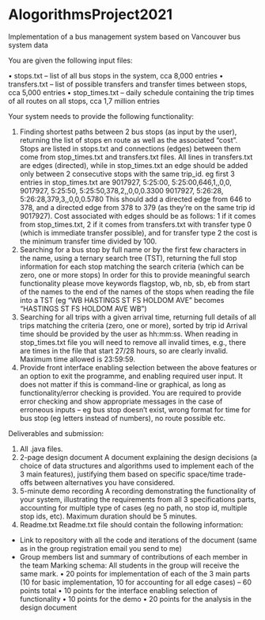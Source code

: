 # AlogorithmsProject2021
Implementation of a bus management system based on Vancouver bus system data

You are given the following input files:

• stops.txt – list of all bus stops in the system, cca 8,000 entries
• transfers.txt – list of possible transfers and transfer times between stops, cca 5,000 entries
• stop_times.txt – daily schedule containing the trip times of all routes on all stops, cca 1,7 million entries

Your system needs to provide the following functionality:
1. Finding shortest paths between 2 bus stops (as input by the user), returning the list of stops en route as well as the associated “cost”.
Stops are listed in stops.txt and connections (edges) between them come from stop_times.txt and transfers.txt files. All lines in transfers.txt are edges (directed), while in stop_times.txt an edge should be added only between 2 consecutive stops with the same trip_id.
eg first 3 entries in stop_times.txt are
9017927, 5:25:00, 5:25:00,646,1,,0,0, 9017927, 5:25:50, 5:25:50,378,2,,0,0,0.3300 9017927, 5:26:28, 5:26:28,379,3,,0,0,0.5780
This should add a directed edge from 646 to 378, and a directed edge from 378 to 379 (as they’re on the same trip id 9017927).
Cost associated with edges should be as follows: 1 if it comes from stop_times.txt, 2 if it comes from transfers.txt with transfer type 0 (which is immediate transfer possible), and for transfer type 2 the cost is the minimum transfer time divided by 100.
2. Searching for a bus stop by full name or by the first few characters in the name, using a ternary search tree (TST), returning the full stop information for each stop matching the search criteria (which can be zero, one or more stops)
In order for this to provide meaningful search functionality please move keywords flagstop, wb, nb, sb, eb from start of the names to the end of the names of the stops when reading the file into a TST (eg “WB HASTINGS ST FS HOLDOM AVE” becomes “HASTINGS ST FS HOLDOM AVE WB”)
3. Searching for all trips with a given arrival time, returning full details of all trips matching the criteria (zero, one or more), sorted by trip id
Arrival time should be provided by the user as hh:mm:ss. When reading in stop_times.txt file you will need to remove all invalid times, e.g., there are times in the file that start 27/28 hours, so are clearly invalid. Maximum time allowed is 23:59:59.
4. Provide front interface enabling selection between the above features or an option to exit the programme, and enabling required user input. It does not matter if this is command-line or graphical, as long as functionality/error checking is provided.
You are required to provide error checking and show appropriate messages in the case of erroneous inputs – eg bus stop doesn’t exist, wrong format for time for bus stop (eg letters instead of numbers), no route possible etc.

Deliverables and submission:
1. All .java files.
2. 2-page design document
A document explaining the design decisions (a choice of data structures and algorithms used to implement each of the 3 main features), justifying them based on specific space/time trade-offs between alternatives you have considered.
3. 5-minute demo recording
A recording demonstrating the functionality of your system, illustrating the requirements from all 3 specifications parts, accounting for multiple type of cases (eg no path, no stop id, multiple stop ids, etc). Maximum duration should be 5 minutes.
4. Readme.txt
Readme.txt file should contain the following information:
- Link to repository with all the code and iterations of the document (same as in the group registration email you send to me)
- Group members list and summary of contributions of each member in the team
Marking schema:
All students in the group will receive the same mark.
• 20 points for implementation of each of the 3 main parts (10 for basic implementation, 10 for accounting for all edge cases) – 60 points total
• 10 points for the interface enabling selection of functionality
• 10 points for the demo
• 20 points for the analysis in the design document
